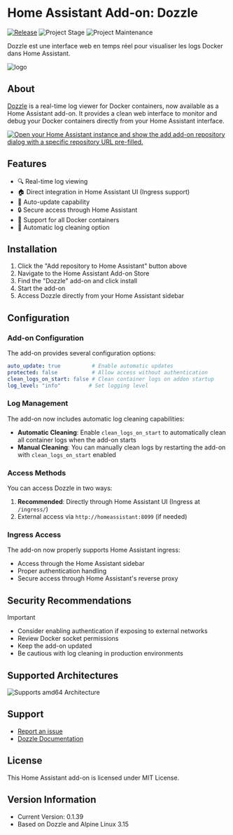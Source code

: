 # Home Assistant Add-on: Dozzle

[![Release][release-shield]][release] ![Project Stage][project-stage-shield] ![Project Maintenance][maintenance-shield]

Dozzle est une interface web en temps réel pour visualiser les logs Docker dans Home Assistant.

![logo](https://github.com/user-attachments/assets/b184931c-03d4-4e8a-b716-a9b17055892d)

## About

[Dozzle](https://dozzle.dev/) is a real-time log viewer for Docker containers, now available as a Home Assistant add-on. It provides a clean web interface to monitor and debug your Docker containers directly from your Home Assistant interface.

[![Open your Home Assistant instance and show the add add-on repository dialog with a specific repository URL pre-filled.](https://my.home-assistant.io/badges/supervisor_add_addon_repository.svg)](https://my.home-assistant.io/redirect/supervisor_add_addon_repository/?repository_url=https%3A%2F%2Fgithub.com%2FErreur32t%2Fhomeassistant-dozzle-addon)

## Features

- 🔍 Real-time log viewing
- 🏠 Direct integration in Home Assistant UI (Ingress support)
- 🔄 Auto-update capability
- 🔒 Secure access through Home Assistant
- 🐳 Support for all Docker containers
- 🧹 Automatic log cleaning option

## Installation

1. Click the "Add repository to Home Assistant" button above
2. Navigate to the Home Assistant Add-on Store
3. Find the "Dozzle" add-on and click install
4. Start the add-on
5. Access Dozzle directly from your Home Assistant sidebar

## Configuration

### Add-on Configuration

The add-on provides several configuration options:

```yaml
auto_update: true          # Enable automatic updates
protected: false           # Allow access without authentication
clean_logs_on_start: false # Clean container logs on addon startup
log_level: "info"         # Set logging level
```

### Log Management

The add-on now includes automatic log cleaning capabilities:

- **Automatic Cleaning**: Enable `clean_logs_on_start` to automatically clean all container logs when the add-on starts
- **Manual Cleaning**: You can manually clean logs by restarting the add-on with `clean_logs_on_start` enabled

### Access Methods

You can access Dozzle in two ways:
1. **Recommended**: Directly through Home Assistant UI (Ingress at `/ingress/`)
2. External access via `http://homeassistant:8099` (if needed)

### Ingress Access

The add-on now properly supports Home Assistant ingress:
- Access through the Home Assistant sidebar
- Proper authentication handling
- Secure access through Home Assistant's reverse proxy

## Security Recommendations

> [!IMPORTANT]
>
>  - Consider enabling authentication if exposing to external networks
>  - Review Docker socket permissions
>  - Keep the add-on updated
>  - Be cautious with log cleaning in production environments

## Supported Architectures

![Supports amd64 Architecture][amd64-shield]

## Support

- [Report an issue](https://github.com/Erreur32/homeassistant-dozzle-addon/issues)
- [Dozzle Documentation](https://dozzle.dev/)

## License

This Home Assistant add-on is licensed under MIT License.

## Version Information

- Current Version: 0.1.39
- Based on Dozzle and Alpine Linux 3.15

[release-shield]: https://img.shields.io/badge/version-v0.1.39-blue.svg
[release]: https://github.com/Erreur32/homeassistant-dozzle-addon/releases
[project-stage-shield]: https://img.shields.io/badge/project%20stage-stable-green.svg
[maintenance-shield]: https://img.shields.io/maintenance/yes/2024.svg
[amd64-shield]: https://img.shields.io/badge/amd64-yes-green.svg

